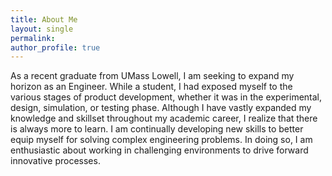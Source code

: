 ```yaml
---
title: About Me
layout: single
permalink:
author_profile: true
---
```


As a recent graduate from UMass Lowell, I am seeking to expand my horizon as an Engineer. While a student, I had exposed myself to the various stages of product development, whether it was in the experimental, design, simulation, or testing phase. Although I have vastly expanded my knowledge and skillset throughout my academic career, I realize that there is always more to learn. I am continually developing new skills to better equip myself for solving complex engineering problems. In doing so, I am enthusiastic about working in challenging environments to drive forward innovative processes.